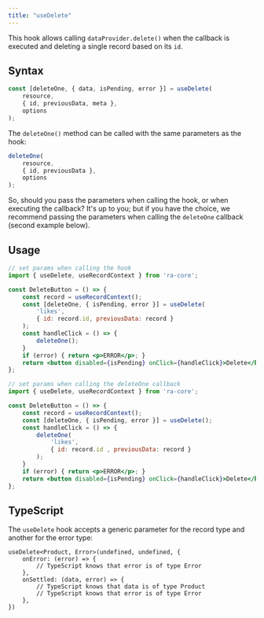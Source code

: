 ```yaml
---
title: "useDelete"
---
```


This hook allows calling `dataProvider.delete()` when the callback is executed and deleting a single record based on its `id`.

## Syntax

```jsx
const [deleteOne, { data, isPending, error }] = useDelete(
    resource,
    { id, previousData, meta },
    options
);
```

The `deleteOne()` method can be called with the same parameters as the hook:

```jsx
deleteOne(
    resource,
    { id, previousData },
    options
);
```

So, should you pass the parameters when calling the hook, or when executing the callback? It's up to you; but if you have the choice, we recommend passing the parameters when calling the `deleteOne` callback (second example below).

## Usage

```jsx
// set params when calling the hook
import { useDelete, useRecordContext } from 'ra-core';

const DeleteButton = () => {
    const record = useRecordContext();
    const [deleteOne, { isPending, error }] = useDelete(
        'likes',
        { id: record.id, previousData: record }
    );
    const handleClick = () => {
        deleteOne();
    }
    if (error) { return <p>ERROR</p>; }
    return <button disabled={isPending} onClick={handleClick}>Delete</button>;
};

// set params when calling the deleteOne callback
import { useDelete, useRecordContext } from 'ra-core';

const DeleteButton = () => {
    const record = useRecordContext();
    const [deleteOne, { isPending, error }] = useDelete();
    const handleClick = () => {
        deleteOne(
            'likes',
            { id: record.id , previousData: record }
        );
    }
    if (error) { return <p>ERROR</p>; }
    return <button disabled={isPending} onClick={handleClick}>Delete</button>;
};
```

## TypeScript

The `useDelete` hook accepts a generic parameter for the record type and another for the error type:

```tsx
useDelete<Product, Error>(undefined, undefined, {
    onError: (error) => {
        // TypeScript knows that error is of type Error
    },
    onSettled: (data, error) => {
        // TypeScript knows that data is of type Product
        // TypeScript knows that error is of type Error
    },
})
```
